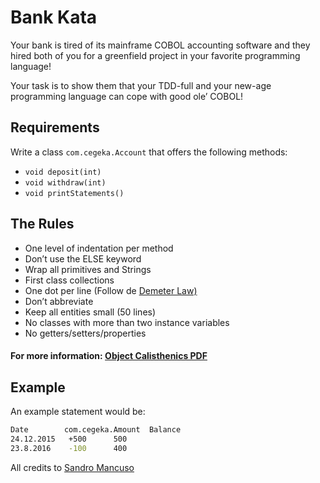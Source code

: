 # Bank Kata

Your bank is tired of its mainframe COBOL accounting software and they hired both of you for a greenfield project in your favorite programming language!

Your task is to show them that your TDD-full and your new-age programming language can cope with good ole’ COBOL!

## Requirements

Write a class `com.cegeka.Account` that offers the following methods:

* `void deposit(int)`
* `void withdraw(int)`
* `void printStatements()`

## The Rules

* One level of indentation per method
* Don’t use the ELSE keyword
* Wrap all primitives and Strings
* First class collections
* One dot per line (Follow de [Demeter Law)](https://en.wikipedia.org/wiki/Law_of_Demeter)
* Don’t abbreviate
* Keep all entities small (50 lines)
* No classes with more than two instance variables
* No getters/setters/properties

#### For more information:  [Object Calisthenics PDF](http://www.cs.helsinki.fi/u/luontola/tdd-2009/ext/ObjectCalisthenics.pdf)

## Example

An example statement would be:

```bash
Date        com.cegeka.Amount  Balance
24.12.2015   +500      500
23.8.2016    -100      400
```

All credits to [Sandro Mancuso](https://github.com/sandromancuso/Bank-kata)
